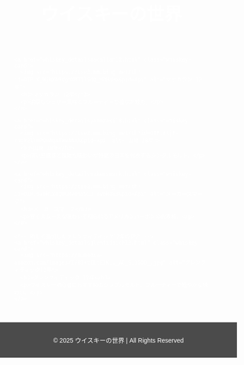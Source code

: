 <!DOCTYPE html>
<html lang="ja">
<head>
  <meta charset="UTF-8">
  <meta name="viewport" content="width=device-width, initial-scale=1.0">
  <title>ウイスキーの世界</title>
  <style>
    /* ページ全体の背景を海の画像に設定 */
    body {
      font-family: Arial, sans-serif;
      margin: 0;
      padding: 0;
      background-image: url('sea.jpg'); /* 海の画像URL */
      background-size: cover; /* 画像を画面全体にフィットさせる */
      background-position: center; /* 画像を中央に配置 */
      background-attachment: fixed; /* スクロールしても背景が固定される */
      color: #fff; /* 文字色を白に */
    }

    /* ヘッダーのデザイン */
    header {
      background-color: rgba(0, 0, 0, 0.7); /* 半透明の黒背景 */
      color: #fff;
      padding: 2rem;
      text-align: center;
      box-shadow: 0 4px 6px rgba(0, 0, 0, 0.5);
    }

    header h1 {
      margin: 0;
      font-size: 2.5rem;
    }

    /* ウイスキーのカードが並ぶコンテナ */
    .whiskey-container {
      display: flex;
      justify-content: center;
      flex-wrap: wrap;
      margin: 2rem;
      gap: 2rem;
    }

    /* 各ウイスキーのカードデザイン */
    .whiskey-card {
      max-width: 300px;
      padding: 1rem;
      border: 1px solid #ccc;
      border-radius: 15px;
      background-color: #fff;
      color: #333;
      text-align: center;
      box-shadow: 0 8px 16px rgba(0, 0, 0, 0.2); /* 影を追加して立体感 */
      transition: transform 0.3s ease-in-out;
      cursor: pointer; /* クリック可能に見せる */
    }

    .whiskey-card:hover {
      transform: translateY(-10px); /* ホバー時に少し浮かせる */
    }

    .whiskey-card img {
      width: 100%; /* 画像の幅をカードに合わせて100% */
      height: 300px; /* 画像の高さを300pxに統一 */
      object-fit: cover; /* 画像のアスペクト比を保ちつつ、カード内に収まるように調整 */
      border-radius: 8px;
      margin-bottom: 1rem;
    }

    .whiskey-card h3 {
      font-size: 1.6rem;
      color: #333;
      margin: 0.5rem 0;
    }

    .whiskey-card p {
      font-size: 1rem;
      color: #666;
    }

    /* フッターのデザイン */
    footer {
      background-color: rgba(0, 0, 0, 0.7);
      color: #fff;
      text-align: center;
      padding: 1rem;
      position: relative;
      bottom: 0;
      width: 100%;
    }
  </style>
</head>
<body>

  <!-- ヘッダー -->
  <header>
    <h1>ウイスキーの世界</h1>
  </header>

  <!-- ウイスキーのコンテンツ -->
  <div class="whiskey-container">
    
    <a href="whiskey_detailsmacallan12.html" class="whiskey-card">
      <img src="https://tse2.mm.bing.net/th?id=OIP.K_WjWXb9VgbXMT1l5dQ_MQHaHa&pid=Api" alt="マッカラン 12年">
      <h3>マッカラン 12年</h3>
      <p>濃厚なシェリー風味とフルーティーな香りが魅力。</p>
    </a>

    <a href="whiskey_detailsyamazaki18.html" class="whiskey-card">
      <img src="https://tse2.mm.bing.net/th?id=OIP.rtjF-rNgk2lYmPQwAq4TWwAAAA&pid=Api" alt="山崎 18年">
      <h3>山崎 18年</h3>
      <p>深い熟成感と複雑な味わいが特徴の日本を代表するシングルモルト。</p>
    </a>

    <a href="whiskey_detailsmakersmark.html" class="whiskey-card">
      <img src="https://tse2.mm.bing.net/th?id=OIP.bvaHCxdQBGRvdh89LJ_oVgHaE3&pid=Api" alt="メーカーズマーク">
      <h3>メーカーズマーク</h3>
      <p>甘くスムースな味わいで知られるアメリカンバーボンの代表格。</p>
    </a>

    <!-- 新しく追加したグレンフィディック12年の紹介 -->
    <a href="whiskey_detailsglenfiddich12.html" class="whiskey-card">
      <img src="https://m.media-amazon.com/images/I/81+tILtEIKL._AC_SL1500_.jpg" alt="グレンフィディック12年">
      <h3>グレンフィディック 12年</h3>
      <p>ウイスキー初心者におすすめのシングルモルト。フルーティーで軽やかな味わい。</p>
    </a>

  </div>

  <!-- フッター -->
  <footer>
    <p>&copy; 2025 ウイスキーの世界 | All Rights Reserved</p>
  </footer>

</body>
</html>

